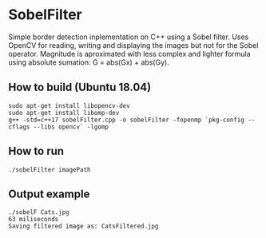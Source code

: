 # SobelFilter

Simple border detection inplementation on C++ using a Sobel filter. 
Uses OpenCV for reading, writing and displaying the images but not for the Sobel operator. Magnitude is aproximated with less complex and lighter formula using absolute sumation:  G = abs(Gx) + abs(Gy).

## How to build (Ubuntu 18.04)

```
sudo apt-get install libopencv-dev
sudo apt-get install libomp-dev
g++ -std=c++17 sobelFilter.cpp -o sobelFilter -fopenmp `pkg-config --cflags --libs opencv` -lgomp
```

## How to run

```
./sobelFilter imagePath
```

## Output example

```
./sobelF Cats.jpg
63 miliseconds
Saving filtered image as: CatsFiltered.jpg
```
